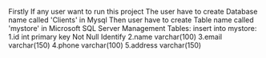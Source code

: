 Firstly If any user want to run this project The user have to create Database name called 'Clients' in Mysql Then user have to create Table name called 'mystore' in 
Microsoft SQL Server Management
Tables: 
insert into mystore: 
1.id int primary key Not Null Identify
2.name varchar(100) 
3.email varchar(150) 
4.phone varchar(100) 
5.address varchar(150)
